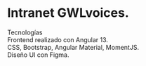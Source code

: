 # Intranet GWLvoices.


Tecnologías \
Frontend realizado con Angular 13. \
CSS, Bootstrap, Angular Material, MomentJS. \
Diseño UI con Figma.
